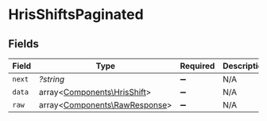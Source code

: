 # HrisShiftsPaginated


## Fields

| Field                                                                   | Type                                                                    | Required                                                                | Description                                                             |
| ----------------------------------------------------------------------- | ----------------------------------------------------------------------- | ----------------------------------------------------------------------- | ----------------------------------------------------------------------- |
| `next`                                                                  | *?string*                                                               | :heavy_minus_sign:                                                      | N/A                                                                     |
| `data`                                                                  | array<[Components\HrisShift](../../Models/Components/HrisShift.md)>     | :heavy_minus_sign:                                                      | N/A                                                                     |
| `raw`                                                                   | array<[Components\RawResponse](../../Models/Components/RawResponse.md)> | :heavy_minus_sign:                                                      | N/A                                                                     |